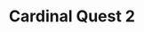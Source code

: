 ---
title: Cardinal Quest 2
developer: randomnine
image: CardinalQuest2.jpg
link: http://cardinalquest2.com/
windows: http://store.steampowered.com/app/378030/
mac: http://store.steampowered.com/app/378030/
linux: http://store.steampowered.com/app/378030/
flash: http://www.kongregate.com/games/randomnine/cardinal-quest-2
ios: https://itunes.apple.com/app/id732353646
android: https://play.google.com/store/apps/details?id=com.kongregate.mobile.cardinalquest.google
featured: true
---